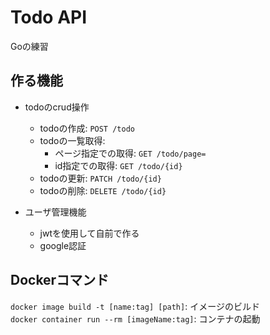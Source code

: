 # Todo API
 Goの練習

## 作る機能
- todoのcrud操作
  - todoの作成: `POST /todo`
  - todoの一覧取得: 
    - ページ指定での取得: `GET /todo/page=`
    - id指定での取得: `GET /todo/{id}`
  - todoの更新: `PATCH /todo/{id}`
  - todoの削除: `DELETE /todo/{id}`

- ユーザ管理機能
  - jwtを使用して自前で作る
  - google認証

## Dockerコマンド
`docker image build -t [name:tag] [path]`: イメージのビルド  
`docker container run --rm [imageName:tag]`: コンテナの起動